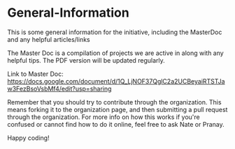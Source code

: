# General-Information
This is some general information for the initiative, including the MasterDoc and any helpful articles/links

The Master Doc is a compilation of projects we are active in along with any helpful tips. The PDF version will be updated regularly.

Link to Master Doc: https://docs.google.com/document/d/1Q_LjNOF37QglC2a2UCBeyaiRTSTJaw3FezBsoVsbMf4/edit?usp=sharing


Remember that you should try to contribute through the organization. This means forking it to the organization page, and then submitting a pull request through the organization. For more info on how this works if you're confused or cannot find how to do it online, feel free to ask Nate or Pranay. 

Happy coding!
